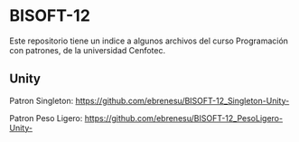 # BISOFT-12 #
Este repositorio tiene un indice a algunos archivos del curso Programación con patrones, de la universidad Cenfotec. 

## Unity 

Patron Singleton: https://github.com/ebrenesu/BISOFT-12_Singleton-Unity-

Patron Peso Ligero: https://github.com/ebrenesu/BISOFT-12_PesoLigero-Unity-
